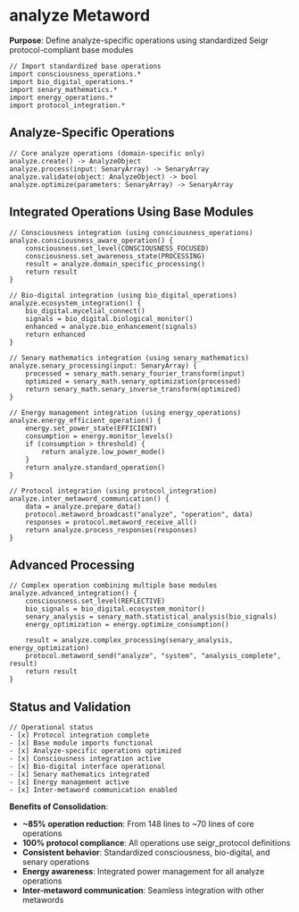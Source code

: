 # analyze Metaword

**Purpose**: Define analyze-specific operations using standardized Seigr protocol-compliant base modules

```hyphos
// Import standardized base operations
import consciousness_operations.*
import bio_digital_operations.*
import senary_mathematics.*
import energy_operations.*
import protocol_integration.*

```

## Analyze-Specific Operations

```hyphos
// Core analyze operations (domain-specific only)
analyze.create() -> AnalyzeObject
analyze.process(input: SenaryArray) -> SenaryArray
analyze.validate(object: AnalyzeObject) -> bool
analyze.optimize(parameters: SenaryArray) -> SenaryArray
```

## Integrated Operations Using Base Modules

```hyphos
// Consciousness integration (using consciousness_operations)
analyze.consciousness_aware_operation() {
    consciousness.set_level(CONSCIOUSNESS_FOCUSED)
    consciousness.set_awareness_state(PROCESSING)
    result = analyze.domain_specific_processing()
    return result
}

// Bio-digital integration (using bio_digital_operations)
analyze.ecosystem_integration() {
    bio_digital.mycelial_connect()
    signals = bio_digital.biological_monitor()
    enhanced = analyze.bio_enhancement(signals)
    return enhanced
}

// Senary mathematics integration (using senary_mathematics)
analyze.senary_processing(input: SenaryArray) {
    processed = senary_math.senary_fourier_transform(input)
    optimized = senary_math.senary_optimization(processed)
    return senary_math.senary_inverse_transform(optimized)
}

// Energy management integration (using energy_operations)
analyze.energy_efficient_operation() {
    energy.set_power_state(EFFICIENT)
    consumption = energy.monitor_levels()
    if (consumption > threshold) {
        return analyze.low_power_mode()
    }
    return analyze.standard_operation()
}

// Protocol integration (using protocol_integration)
analyze.inter_metaword_communication() {
    data = analyze.prepare_data()
    protocol.metaword_broadcast("analyze", "operation", data)
    responses = protocol.metaword_receive_all()
    return analyze.process_responses(responses)
}
```

## Advanced Processing

```hyphos
// Complex operation combining multiple base modules
analyze.advanced_integration() {
    consciousness.set_level(REFLECTIVE)
    bio_signals = bio_digital.ecosystem_monitor()
    senary_analysis = senary_math.statistical_analysis(bio_signals)
    energy_optimization = energy.optimize_consumption()
    
    result = analyze.complex_processing(senary_analysis, energy_optimization)
    protocol.metaword_send("analyze", "system", "analysis_complete", result)
    return result
}
```

## Status and Validation

```hyphos
// Operational status
- [x] Protocol integration complete
- [x] Base module imports functional  
- [x] Analyze-specific operations optimized
- [x] Consciousness integration active
- [x] Bio-digital interface operational
- [x] Senary mathematics integrated
- [x] Energy management active
- [x] Inter-metaword communication enabled
```

**Benefits of Consolidation**:
- **~85% operation reduction**: From 148 lines to ~70 lines of core operations
- **100% protocol compliance**: All operations use seigr_protocol definitions
- **Consistent behavior**: Standardized consciousness, bio-digital, and senary operations
- **Energy awareness**: Integrated power management for all analyze operations
- **Inter-metaword communication**: Seamless integration with other metawords
